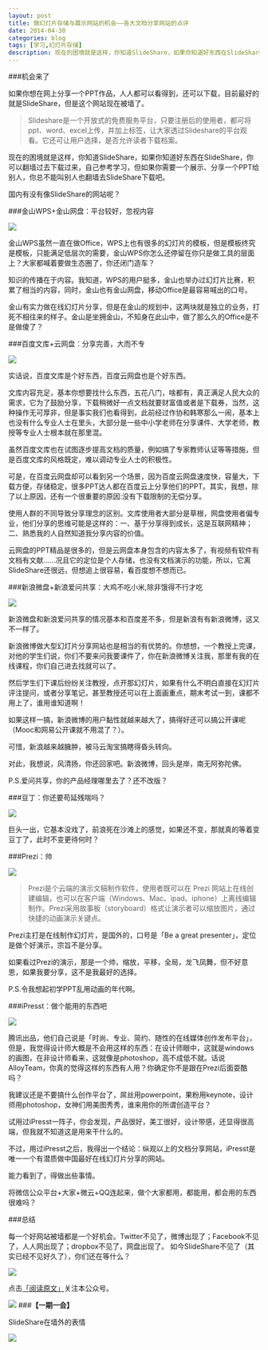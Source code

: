 ```yaml
---
layout: post
title: 做幻灯片存储与展示网站的机会——各大文档分享网站的点评
date: 2014-04-30
categories: blog
tags: [学习,幻灯片存储]
description: 现在的困境就是这样，你知道SlideShare，如果你知道好东西在SlideShare，你可以翻墙过去下载过来，自己参考学习，但如果你需要一个展示、分享一个PPT给别人，你总不能叫别人也翻墙去SlideShare下载吧。
---
```


###机会来了

如果你想在网上分享一个PPT作品，人人都可以看得到，还可以下载，目前最好的就是SlideShare，但是这个网站现在被墙了。

>Slideshare是一个开放式的免费服务平台，只要注册后的使用者，都可将ppt、word、excel上传，并加上标签，让大家透过Slideshare的平台观看。它还可让用户选择，是否允许读者下载档案。

现在的困境就是这样，你知道SlideShare，如果你知道好东西在SlideShare，你可以翻墙过去下载过来，自己参考学习，但如果你需要一个展示、分享一个PPT给别人，你总不能叫别人也翻墙去SlideShare下载吧。

国内有没有像SlideShare的网站呢？

###金山WPS+金山网盘：平台较好，忽视内容

![](http://pic.yupoo.com/vankos_v/DIKc6chr/jZr5f.png)

金山WPS虽然一直在做Office，WPS上也有很多的幻灯片的模板，但是模板终究是模板，只能满足低层次的需要，金山WPS你怎么还停留在你只是做工具的层面上？大家都喊着要做生态圈了，你还闭门造车？

知识的传播在于内容。我知道，WPS的用户挺多，金山也举办过幻灯片比赛，积累了相当的内容，同时，金山也有金山网盘，移动Office是最容易喊出的口号。

金山有实力做在线幻灯片分享，但是在金山的规划中，这两块就是独立的业务，打死不相往来的样子。金山是坐拥金山，不知身在此山中，做了那么久的Office是不是做傻了？

###百度文库+云网盘：分享完善，大而不专

![](http://pic.yupoo.com/vankos_v/DIKbni70/wNHy6.png)

实话说，百度文库是个好东西，百度云网盘也是个好东西。

文库内容充足，基本你想要找什么东西，五花八门，啥都有，真正满足人民大众的需求，它为了鼓励分享，下载稍微好一点文档就要财富值或者是下载券，当然，这种操作无可厚非，但是事实我们也看得到，此前经过作协和韩寒那么一闹，基本上也没有什么专业人士在里头，大部分是一些中小学老师在分享课件、大学老师，教授等专业人士根本就在那里混。

虽然百度文库也在试图逐步提高文档的质量，例如搞了专家教师认证等等措施，但是百度文库的风格既定，难以调动专业人士的积极性。

可是，在百度云网盘却可以看到另一个场景，因为百度云网盘速度快，容量大，下载方便，存储稳定，很多PPT达人都在百度云上分享他们的PPT。其实，我想，除了以上原因，还有一个很重要的原因:没有下载限制的无偿分享。

使用人群的不同导致分享理念的区别。文库使用者大部分是草根，网盘使用者偏专业，他们分享的思维可能是这样的：一、基于分享得到成长，这是互联网精神；二、熟悉我的人自然知道我分享内容的价值。

云网盘的PPT精品是很多的，但是云网盘本身包含的内容太多了，有视频有软件有文档有文献……况且它的定位是个人存储，也没有文档演示的功能，所以，它离SlideShare还很远，但想追上很容易，看百度想不想而已。

###新浪微盘+新浪爱问共享：大鸡不吃小米,除非饿得不行才吃

![](http://pic.yupoo.com/vankos_v/DIKc87TQ/uvFSY.png)

新浪微盘和新浪爱问共享的情况基本和百度差不多，但是新浪有有新浪微博，这又不一样了。

新浪微博做大型幻灯片分享网站也是相当的有优势的。你想想，一个教授上完课，对他的学生们说，你们不要来问我要课件了，你在新浪微博关注我，那里有我的在线课程，你们自己进去找就可以了。

然后学生们下课后纷纷关注教授，点开那幻灯片，如果有什么不明白直接在幻灯片评注提问，或者分享笔记，甚至教授还可以在上面画重点，期末考试一到，课都不用上了，谁用谁知道啊！

如果这样一搞，新浪微博的用户黏性就越来越大了，搞得好还可以搞公开课呢（Mooc和网易公开课就不用混了？）。

可惜，新浪越来越臃肿，被马云淘宝搞瞎得昏头转向。

对此，我想说，风清扬，你还回家吧。新浪微博，回头是岸，南无阿弥陀佛。

P.S.爱问共享，你的产品经理哪里去了？还不改版？

###豆丁：你还要苟延残喘吗？

![](http://pic.yupoo.com/vankos_v/DIKc7M7A/3oA4p.png)

巨头一出，它基本没戏了，前浪死在沙滩上的感觉，如果还不变，那就真的等着变豆丁了，此时不变更待何时？

###Prezi：帅

![](http://pic.yupoo.com/vankos_v/DIKbmGv5/8vtFZ.png)

>Prezi是个云端的演示文稿制作软件，使用者既可以在 Prezi 网站上在线创建编辑，也可以在客户端（Windows、Mac、ipad、iphone）上离线编辑制作。Prezi采用故事板（storyboard）格式让演示者可以缩放图片，通过快捷的动画演示关键点。

Prezi主打是在线制作幻灯片，是国外的，口号是「Be a great presenter」，定位是做个好演示，宗旨不是分享。

如果看过Prezi的演示，那是一个帅，缩放，平移，全局，龙飞凤舞，但不好意思，如果我要分享，这不是我最好的选择。

P.S.令我想起初学PPT乱用动画的年代啊。

###iPresst：做个能用的东西吧

![](http://pic.yupoo.com/vankos_v/DIKc983i/PHBh.png)

腾讯出品，他们自己说是「时尚、专业、简约、随性的在线媒体创作发布平台」，但是，我觉得设计师大概是不会用这样的东西：在设计师眼中，这就是windows的画图，在非设计师看来，这就像是photoshop，高不成低不就。话说AlloyTeam，你真的觉得这样的东西有人用？你确定你不是跟在Prezi后面耍酷吗？

我建议还是不要搞什么创作平台了，屌丝用powerpoint，果粉用keynote，设计师用photoshop，女神们用美图秀秀，谁来用你的所谓创造平台？

试用过iPresst一阵子，你会发现，产品很好，美工很好，设计带感，还显得很高端，但我就不知道这是用来干什么的。

不过，用过iPresst之后，我得出一个结论：纵观以上的文档分享网站，iPresst是唯一一个有潜质做中国最好在线幻灯片分享的网站。

能力看到了，得做出些事情。

将微信公众平台+大家+微云+QQ连起来，做个大家都用，都能用，都会用的东西很难吗？

###总结

每一个好网站被墙都是一个好机会。Twitter不见了，微博出现了；Facebook不见了，人人网出现了；dropbox不见了，网盘出现了。
如今SlideShare不见了（其实已经不见好久了），你们还在等什么？

![](http://cnfeat.qiniudn.com/%E7%AD%BE%E5%90%8D.png)

点击[「阅读原文」](http://mp.weixin.qq.com/s?__biz=MzA4MTQ0NDQxNg==&mid=200320608&idx=1&sn=0156368e9ddd0cd638e371d127ddb2ed&uin=MTgwMjY4MjE0MA%3D%3D)关注本公众号。

![](http://cnfeat.qiniudn.com/%E5%9B%BE%E5%83%8F%202014-03-27-00-56.png)
###**【一期一会】**

SlideShare在墙外的表情

![](http://img.hb.aicdn.com/7f215dc42c5c83249cf8985da6315e07b7141fcada1e8-rnV9eG)





















